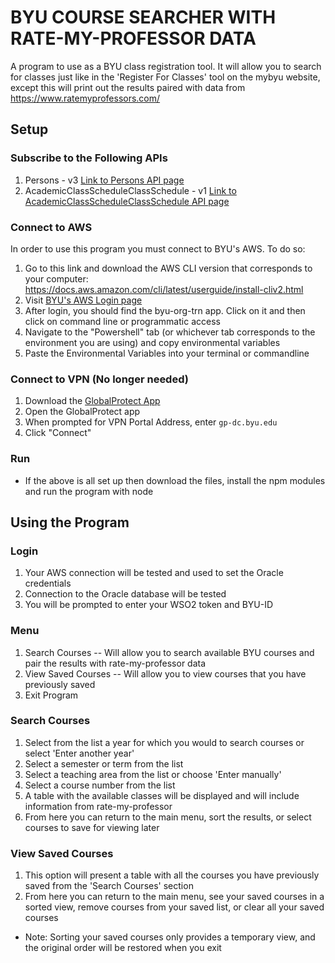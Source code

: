 # BYU COURSE SEARCHER WITH RATE-MY-PROFESSOR DATA

A program to use as a BYU class registration tool. It will allow you to search for classes just like in the 'Register
For Classes' tool on the mybyu website, except this will print out the results paired with data from
https://www.ratemyprofessors.com/

## Setup

### Subscribe to the Following APIs

1. Persons - v3
   [Link to Persons API page](https://api.byu.edu/store/apis/info?name=Persons&version=v3&provider=BYU%2Fjohnrb2)
2. AcademicClassScheduleClassSchedule - v1
   [Link to AcademicClassScheduleClassSchedule API page](https://api.byu.edu/store/apis/info?name=AcademicClassScheduleClassSchedule&version=v1&provider=BYU%2Fdkeele5)


### Connect to AWS

In order to use this program you must connect to BYU's AWS. To do so:

1. Go to this link and download the AWS CLI version that corresponds to your computer: https://docs.aws.amazon.com/cli/latest/userguide/install-cliv2.html
2. Visit [BYU's AWS Login page](https://byulogin.awsapps.com/start#/)
3. After login, you should find the byu-org-trn app. Click on it and then click on command line or programmatic access
4. Navigate to the "Powershell" tab (or whichever tab corresponds to the environment you are using) and copy environmental variables
5. Paste the Environmental Variables into your terminal or commandline

### Connect to VPN (No longer needed)

1. Download the [GlobalProtect App](https://vpn.byu.edu/global-protect/getsoftwarepage.esp)
2. Open the GlobalProtect app
3. When prompted for VPN Portal Address, enter ``gp-dc.byu.edu``
4. Click "Connect" 

### Run
* If the above is all set up then download the files, install the npm modules and run the program with node

## Using the Program

### Login
1. Your AWS connection will be tested and used to set the Oracle credentials
2. Connection to the Oracle database will be tested
3. You will be prompted to enter your WSO2 token and BYU-ID

### Menu
1. Search Courses  -- Will allow you to search available BYU courses and pair the results with rate-my-professor data
2. View Saved Courses  -- Will allow you to view courses that you have previously saved
3. Exit Program

### Search Courses
1. Select from the list a year for which you would to search courses or select 'Enter another year'
2. Select a semester or term from the list
3. Select a teaching area from the list or choose 'Enter manually'
4. Select a course number from the list
5. A table with the available classes will be displayed and will include information from rate-my-professor
6. From here you can return to the main menu, sort the results, or select courses to save for viewing later


### View Saved Courses
1. This option will present a table with all the courses you have previously saved from the 'Search Courses' section
2. From here you can return to the main menu, see your saved courses in a sorted view, remove courses from your saved list, or clear all your saved courses
* Note: Sorting your saved courses only provides a temporary view, and the original order will be restored when you exit